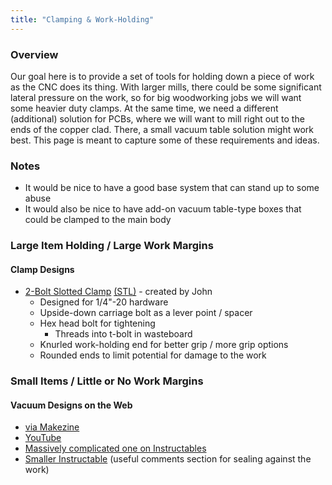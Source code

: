 ```yaml
---
title: "Clamping & Work-Holding"
---
```


### Overview

Our goal here is to provide a set of tools for holding down a piece of work as the CNC does its thing. With larger mills, there could be some significant lateral pressure on the work, so for big woodworking jobs we will want some heavier duty clamps. At the same time, we need a different (additional) solution for PCBs, where we will want to mill right out to the ends of the copper clad. There, a small vacuum table solution might work best. This page is meant to capture some of these requirements and ideas.

### Notes

* It would be nice to have a good base system that can stand up to some abuse
* It would also be nice to have add-on vacuum table-type boxes that could be clamped to the main body


### Large Item Holding / Large Work Margins

#### Clamp Designs

* [2-Bolt Slotted Clamp](cad/2-bolt-slotted-clamp.scad) [(STL)](cad/2-bolt-slotted-clamp.stl) - created by John
  * Designed for 1/4"-20 hardware
  * Upside-down carriage bolt as a lever point / spacer
  * Hex head bolt for tightening
    * Threads into t-bolt in wasteboard
  * Knurled work-holding end for better grip / more grip options
  * Rounded ends to limit potential for damage to the work 

### Small Items / Little or No Work Margins

#### Vacuum Designs on the Web

* [via Makezine](http://makezine.com/projects/make-41-tinkering-toys/shopbot-desktop-universal-vacuum-hold-down-system/)
* [YouTube](https://www.youtube.com/watch?v=fOrkvPF0pro)
* [Massively complicated one on Instructables](http://www.instructables.com/id/Vacuum-Clamping-Table-for-Homebrew-CNC/)
* [Smaller Instructable](http://www.instructables.com/id/Vaccum-Table-for-Mini-CNC-Milling-Machine/) (useful comments section for sealing against the work)

